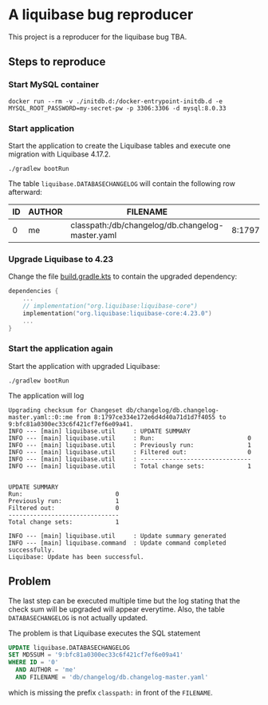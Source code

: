 # A liquibase bug reproducer

This project is a reproducer for the liquibase bug TBA.

## Steps to reproduce

### Start MySQL container

```shell
docker run --rm -v ./initdb.d:/docker-entrypoint-initdb.d -e MYSQL_ROOT_PASSWORD=my-secret-pw -p 3306:3306 -d mysql:8.0.33
```

### Start application

Start the application to create the Liquibase tables and execute one migration with Liquibase 4.17.2.

```shell
./gradlew bootRun
```

The table `liquibase.DATABASECHANGELOG` will contain the following row afterward:

| ID | AUTHOR | FILENAME | MD5SUM | LIQUIBASE |
| -- | ------ | -------- | ------ | --------- |
| 0  | me     | classpath:/db/changelog/db.changelog-master.yaml | 8:1797ce334e172e6d4d40a71d1d7f4055 | 4.17.2 |

### Upgrade Liquibase to 4.23

Change the file [build.gradle.kts](build.gradle.kts) to contain the upgraded dependency:

```kotlin
dependencies {
    ...
    // implementation("org.liquibase:liquibase-core")
    implementation("org.liquibase:liquibase-core:4.23.0")
    ...
}
```

### Start the application again

Start the application with upgraded Liquibase:

```shell
./gradlew bootRun
```

The application will log

```text
Upgrading checksum for Changeset db/changelog/db.changelog-master.yaml::0::me from 8:1797ce334e172e6d4d40a71d1d7f4055 to 9:bfc81a0300ec33c6f421cf7ef6e09a41.
INFO --- [main] liquibase.util     : UPDATE SUMMARY
INFO --- [main] liquibase.util     : Run:                          0
INFO --- [main] liquibase.util     : Previously run:               1
INFO --- [main] liquibase.util     : Filtered out:                 0
INFO --- [main] liquibase.util     : -------------------------------
INFO --- [main] liquibase.util     : Total change sets:            1


UPDATE SUMMARY
Run:                          0
Previously run:               1
Filtered out:                 0
-------------------------------
Total change sets:            1

INFO --- [main] liquibase.util     : Update summary generated
INFO --- [main] liquibase.command  : Update command completed successfully.
Liquibase: Update has been successful.

```

## Problem

The last step can be executed multiple time but the log stating that the check sum will be upgraded will appear
everytime. Also, the table `DATABASECHANGELOG` is not actually updated.

The problem is that Liquibase executes the SQL statement

```sql
UPDATE liquibase.DATABASECHANGELOG
SET MD5SUM = '9:bfc81a0300ec33c6f421cf7ef6e09a41'
WHERE ID = '0' 
  AND AUTHOR = 'me'
  AND FILENAME = 'db/changelog/db.changelog-master.yaml'
```

which is missing the prefix `classpath:` in front of the `FILENAME`.
